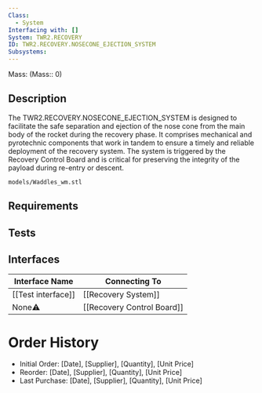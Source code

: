 ```yaml
---
Class:
  - System
Interfacing with: []
System: TWR2.RECOVERY
ID: TWR2.RECOVERY.NOSECONE_EJECTION_SYSTEM
Subsystems:
---
```


Mass: (Mass:: 0)

## Description

The TWR2.RECOVERY.NOSECONE_EJECTION_SYSTEM is designed to facilitate the safe separation and ejection of the nose cone from the main body of the rocket during the recovery phase. It comprises mechanical and pyrotechnic components that work in tandem to ensure a timely and reliable deployment of the recovery system. The system is triggered by the Recovery Control Board and is critical for preserving the integrity of the payload during re-entry or descent.

```stlrendera
models/Waddles_wm.stl
```

## Requirements




## Tests



## Interfaces

| Interface Name     | Connecting To              |
| ------------------ | -------------------------- |
| [[Test interface]] | [[Recovery System]]        |
| None⚠️             | [[Recovery Control Board]] |
# Order History

- Initial Order: [Date], [Supplier], [Quantity], [Unit Price]
- Reorder: [Date], [Supplier], [Quantity], [Unit Price]
- Last Purchase: [Date], [Supplier], [Quantity], [Unit Price]


